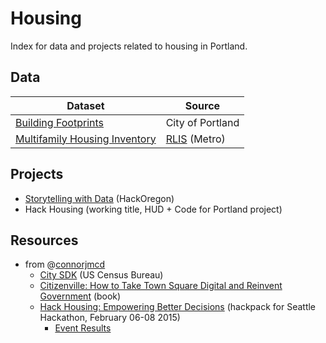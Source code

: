 # Housing

Index for data and projects related to housing in Portland.

## Data

| Dataset | Source |
| ------- | ------ |
| [Building Footprints](https://www.portlandonline.com/cgis/metadata/Viewer/display.cfm?Meta_layer_id=52413&Db_type=sde&City_Only=False) | City of Portland |
| [Multifamily Housing Inventory](http://rlisdiscovery.oregonmetro.gov/?action=viewDetail&layerID=2364) | [RLIS](http://rlisdiscovery.oregonmetro.gov/) (Metro) |


## Projects

* [Storytelling with Data](http://www.meetup.com/datastorytelling/) (HackOregon)
* Hack Housing (working title, HUD + Code for Portland project)

## Resources

* from @[connorjmcd](https://github.com/connorjmcd)
  * [City SDK](http://uscensusbureau.github.io/citysdk/) (US Census Bureau)
  * [Citizenville: How to Take Town Square Digital and Reinvent Government](http://www.amazon.com/Citizenville-Square-Digital-Reinvent-Government/dp/0143124471) (book)
  * [Hack Housing: Empowering Better Decisions](https://hack-housing.hackpad.com/) (hackpack for Seattle Hackathon, February 06-08 2015)
    * [Event Results](https://hack-housing.hackpad.com/Event-Results-V4kFX69hOep)
